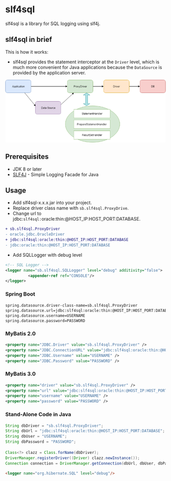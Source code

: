 # slf4sql
slf4sql is a library for SQL logging using slf4j.

## slf4sql in brief

This is how it works:
- slf4sql provides the statement interceptor at the `Driver` level, which is much more convenient for Java applications because the `DataSource` is provided by the application server.

![slf4sql Diagram](slf4sql-diagram.png)

## Prerequisites
* JDK 8 or later
* [SLF4J](https://www.slf4j.org/) - Simple Logging Facade for Java


## Usage

- Add slf4sql-x.x.x.jar into your project.
- Replace driver class name with `sb.slf4sql.ProxyDrive`.
- Change url to jdbc:`slf4sql:`oracle:thin:@HOST_IP:HOST_PORT:DATABASE.

```diff
+ sb.slf4sql.ProxyDriver
- oracle.jdbc.OracleDriver
+ jdbc:slf4sql:oracle:thin:@HOST_IP:HOST_PORT:DATABASE
- jdbc:oracle:thin:@HOST_IP:HOST_PORT:DATABASE
```

- Add SQLLogger with debug level

```xml
<!-- SQL Logger -->
<logger name="sb.slf4sql.SQLLogger" level="debug" additivity="false">
          <appender-ref ref="CONSOLE"/>
</logger>
```

### Spring Boot
```
spring.datasource.driver-class-name=sb.slf4sql.ProxyDriver
spring.datasource.url=jdbc:slf4sql:oracle:thin:@HOST_IP:HOST_PORT:DATABASE
spring.datasource.username=USERNAME
spring.datasource.password=PASSWORD
```

### MyBatis 2.0
```xml
<property name="JDBC.Driver" value="sb.slf4sql.ProxyDriver" />
<property name="JDBC.ConnectionURL" value="jdbc:slf4sql:oracle:thin:@HOST_IP:HOST_PORT:DATABASE" />
<property name="JDBC.Username" value="USERNAME" />
<property name="JDBC.Password" value="PASSWORD" />
```

### MyBatis 3.0
```xml
<property name="driver" value="sb.slf4sql.ProxyDriver" />
<property name="url" value="jdbc:slf4sql:oracle:thin:@HOST_IP:HOST_PORT:DATABASE" />
<property name="username" value="USERNAME" />
<property name="password" value="PASSWORD" />
```
          
### Stand-Alone Code in Java
```java
String dbDriver = "sb.slf4sql.ProxyDriver";
String dbUrl = "jdbc:slf4sql:oracle:thin:@HOST_IP:HOST_PORT:DATABASE";
String dbUser = "USERNAME";
String dbPassword = "PASSWORD";

Class<?> clazz = Class.forName(dbDriver);
DriverManager.registerDriver((Driver) clazz.newInstance());
Connection connection = DriverManager.getConnection(dbUrl, dbUser, dbPassword);
```

```html
<logger name="org.hibernate.SQL" level="debug"/>
```
